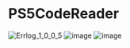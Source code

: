 # PS5CodeReader
![Errlog_1_0_0_5](https://github.com/RustyRaindeer/PS5CodeReader/assets/6859581/673faf5a-2745-4455-b83e-bf24c6180bda)
![image](https://github.com/amoamare/PS5CodeReader/assets/15149902/dced1bb1-2632-40c6-af06-8f851e5eeb78)
![image](https://github.com/amoamare/PS5CodeReader/assets/15149902/d08e16ab-4ffb-4c13-9ab4-da65f5a8bdf5)

